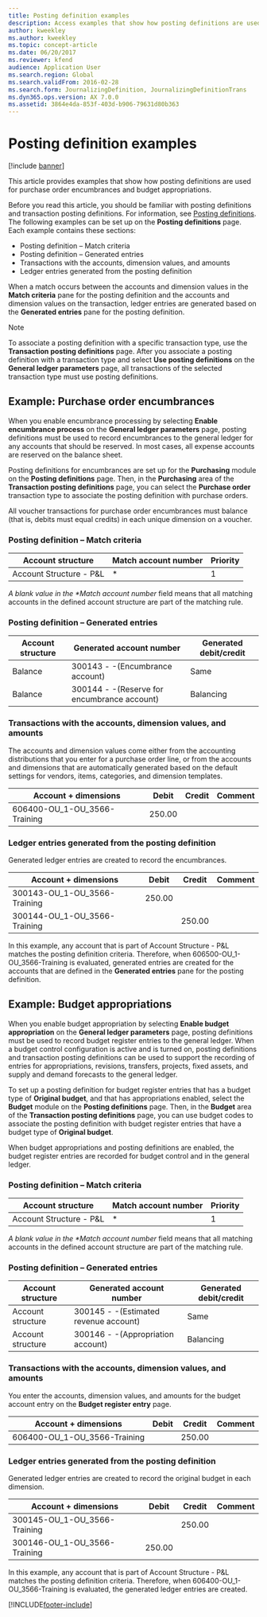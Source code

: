 ```yaml
---
title: Posting definition examples
description: Access examples that show how posting definitions are used for purchase order encumbrances and budget appropriations for various account structures and dimensions.
author: kweekley
ms.author: kweekley
ms.topic: concept-article
ms.date: 06/20/2017
ms.reviewer: kfend
audience: Application User
ms.search.region: Global
ms.search.validFrom: 2016-02-28
ms.search.form: JournalizingDefinition, JournalizingDefinitionTrans
ms.dyn365.ops.version: AX 7.0.0
ms.assetid: 3864e4da-853f-403d-b906-79631d80b363
---
```


# Posting definition examples

[!include [banner](../includes/banner.md)]

This article provides examples that show how posting definitions are used for purchase order encumbrances and budget appropriations.

Before you read this article, you should be familiar with posting definitions and transaction posting definitions. For information, see [Posting definitions](posting-definitions.md). The following examples can be set up on the **Posting definitions** page. Each example contains these sections:

-   Posting definition – Match criteria
-   Posting definition – Generated entries
-   Transactions with the accounts, dimension values, and amounts
-   Ledger entries generated from the posting definition

When a match occurs between the accounts and dimension values in the **Match criteria** pane for the posting definition and the accounts and dimension values on the transaction, ledger entries are generated based on the **Generated entries** pane for the posting definition. 
> [!NOTE]
> To associate a posting definition with a specific transaction type, use the **Transaction posting definitions** page. After you associate a posting definition with a transaction type and select **Use posting definitions** on the **General ledger parameters** page, all transactions of the selected transaction type must use posting definitions.

## Example: Purchase order encumbrances
When you enable encumbrance processing by selecting **Enable encumbrance process** on the **General ledger parameters** page, posting definitions must be used to record encumbrances to the general ledger for any accounts that should be reserved. In most cases, all expense accounts are reserved on the balance sheet. 

Posting definitions for encumbrances are set up for the **Purchasing** module on the **Posting definitions** page. Then, in the **Purchasing** area of the **Transaction posting definitions** page, you can select the **Purchase order** transaction type to associate the posting definition with purchase orders. 

All voucher transactions for purchase order encumbrances must balance (that is, debits must equal credits) in each unique dimension on a voucher.

### Posting definition – Match criteria

| Account structure       | Match account number | Priority |
|-------------------------|----------------------|----------|
| Account Structure - P&L | \*                   | 1        |

<em>A blank value in the **Match account number</em>* field means that all matching accounts in the defined account structure are part of the matching rule.

### Posting definition – Generated entries

| Account structure | Generated account number                    | Generated debit/credit |
|-------------------|---------------------------------------------|------------------------|
| Balance           | 300143 - -(Encumbrance account)             | Same                   |
| Balance           | 300144 - -(Reserve for encumbrance account) | Balancing              |

### Transactions with the accounts, dimension values, and amounts

The accounts and dimension values come either from the accounting distributions that you enter for a purchase order line, or from the accounts and dimensions that are automatically generated based on the default settings for vendors, items, categories, and dimension templates.

| Account + dimensions           | Debit  | Credit | Comment |
|--------------------------------|--------|--------|---------|
| 606400-OU\_1-OU\_3566-Training | 250.00 |        |         |

### Ledger entries generated from the posting definition

Generated ledger entries are created to record the encumbrances.

| Account + dimensions           | Debit  | Credit | Comment |
|--------------------------------|--------|--------|---------|
| 300143-OU\_1-OU\_3566-Training | 250.00 |        |         |
| 300144-OU\_1-OU\_3566-Training |        | 250.00 |         |

In this example, any account that is part of Account Structure - P&L matches the posting definition criteria. Therefore, when 606500-OU\_1-OU\_3566-Training is evaluated, generated entries are created for the accounts that are defined in the **Generated entries** pane for the posting definition.

## Example: Budget appropriations
When you enable budget appropriation by selecting **Enable budget appropriation** on the **General ledger parameters** page, posting definitions must be used to record budget register entries to the general ledger. When a budget control configuration is active and is turned on, posting definitions and transaction posting definitions can be used to support the recording of entries for appropriations, revisions, transfers, projects, fixed assets, and supply and demand forecasts to the general ledger. 

To set up a posting definition for budget register entries that has a budget type of **Original budget**, and that has appropriations enabled, select the **Budget** module on the **Posting definitions** page. Then, in the **Budget** area of the **Transaction posting definitions** page, you can use budget codes to associate the posting definition with budget register entries that have a budget type of **Original budget**. 

When budget appropriations and posting definitions are enabled, the budget register entries are recorded for budget control and in the general ledger.

### Posting definition – Match criteria

| Account structure       | Match account number | Priority |
|-------------------------|----------------------|----------|
| Account Structure - P&L | \*                   | 1        |

<em>A blank value in the **Match account number</em>* field means that all matching accounts in the defined account structure are part of the matching rule.

### Posting definition – Generated entries

| Account structure | Generated account number              | Generated debit/credit |
|-------------------|---------------------------------------|------------------------|
| Account structure | 300145 - -(Estimated revenue account) | Same                   |
| Account structure | 300146 - -(Appropriation account)     | Balancing              |

### Transactions with the accounts, dimension values, and amounts

You enter the accounts, dimension values, and amounts for the budget account entry on the **Budget register entry** page.

| Account + dimensions           | Debit | Credit | Comment |
|--------------------------------|-------|--------|---------|
| 606400-OU\_1-OU\_3566-Training |       | 250.00 |         |

### Ledger entries generated from the posting definition

Generated ledger entries are created to record the original budget in each dimension.

| Account + dimensions           | Debit  | Credit | Comment |
|--------------------------------|--------|--------|---------|
| 300145-OU\_1-OU\_3566-Training |        | 250.00 |         |
| 300146-OU\_1-OU\_3566-Training | 250.00 |        |         |

In this example, any account that is part of Account Structure - P&L matches the posting definition criteria. Therefore, when 606400-OU\_1-OU\_3566-Training is evaluated, the generated ledger entries are created.







[!INCLUDE[footer-include](../../includes/footer-banner.md)]

